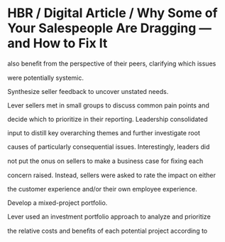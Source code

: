 # HBR / Digital Article / Why Some of Your Salespeople Are Dragging — and How to Fix It

also beneﬁt from the perspective of their peers, clarifying which issues

were potentially systemic.

Synthesize seller feedback to uncover unstated needs.

Lever sellers met in small groups to discuss common pain points and

decide which to prioritize in their reporting. Leadership consolidated

input to distill key overarching themes and further investigate root

causes of particularly consequential issues. Interestingly, leaders did

not put the onus on sellers to make a business case for ﬁxing each

concern raised. Instead, sellers were asked to rate the impact on either

the customer experience and/or their own employee experience.

Develop a mixed-project portfolio.

Lever used an investment portfolio approach to analyze and prioritize

the relative costs and beneﬁts of each potential project according to